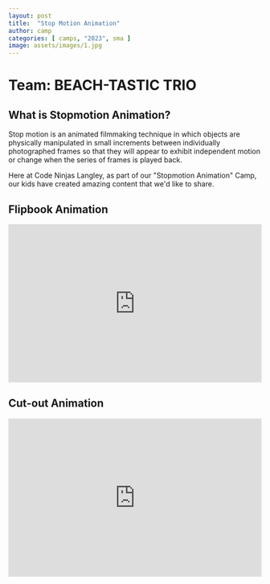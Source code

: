```yaml
---
layout: post
title:  "Stop Motion Animation"
author: camp
categories: [ camps, "2023", sma ]
image: assets/images/1.jpg
---
```

# Team: BEACH-TASTIC TRIO

## What is Stopmotion Animation?
Stop motion is an animated filmmaking technique in which objects are physically manipulated in small increments between individually photographed frames so that they will appear to exhibit independent motion or change when the series of frames is played back.

Here at Code Ninjas Langley, as part of our "Stopmotion Animation" Camp, our kids have created amazing content that we'd like to share.

## Flipbook Animation

<p><iframe style="width:100%;" height="315" src="https://www.youtube.com/embed/daPoXKxeF_Q?rel=0&amp;showinfo=0" frameborder="0" allowfullscreen></iframe></p>
 

## Cut-out Animation

<p><iframe style="width:100%;" height="315" src="https://www.youtube.com/embed/vwGmttHdZrk?rel=0&amp;showinfo=0" frameborder="0" allowfullscreen></iframe></p>
